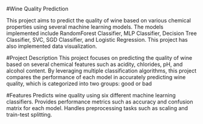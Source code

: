 #Wine Quality Prediction 

This project aims to predict the quality of wine based on various chemical properties using several machine learning models. The models implemented include RandomForest Classifier, MLP Classifier, Decision Tree Classifier, SVC, SGD Classifier, and Logistic Regression. This project has also implemented data visualization. 

#Project Description 
This project focuses on predicting the quality of wine based on several chemical features such as acidity, chlorides, pH, and alcohol content. By leveraging multiple classification algorithms, this project compares the performance of each model in accurately predicting wine quality, which is categorized into two groups: good or bad

#Features 
Predicts wine quality using six different machine learning classifiers.
Provides performance metrics such as accuracy and confusion matrix for each model.
Handles preprocessing tasks such as scaling and train-test splitting.
